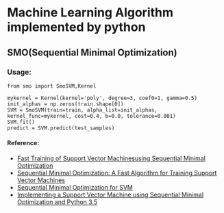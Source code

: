 # Machine Learning Algorithm implemented by python

## SMO(Sequential Minimal Optimization)
### Usage:
	from smo import SmoSVM,Kernel
	
	mykernel = Kernel(kernel='poly', degree=3, coef0=1, gamma=0.5)
    init_alphas = np.zeros(train.shape[0])
	SVM = SmoSVM(train=train, alpha_list=init_alphas, kernel_func=mykernel, cost=0.4, b=0.0, tolerance=0.001)
    SVM.fit()
    predict = SVM.predict(test_samples)
#### Reference:
- [Fast Training of Support Vector Machinesusing Sequential Minimal Optimization](https://www.microsoft.com/en-us/research/wp-content/uploads/2016/02/smo-book.pdf)
- [Sequential Minimal Optimization: A Fast Algorithm for Training Support Vector Machines](https://www.microsoft.com/en-us/research/wp-content/uploads/2016/02/tr-98-14.pdf)
- [Sequential Minimal Optimization for SVM](http://web.cs.iastate.edu/~honavar/smo-svm.pdf)
- [Implementing a Support Vector Machine using Sequential Minimal Optimization and Python 3.5](https://jonchar.net/notebooks/SVM/)



